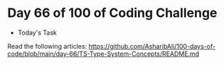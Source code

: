 # Day 66 of 100 of Coding Challenge

- Today's Task

Read the following articles: https://github.com/AsharibAli/100-days-of-code/blob/main/day-66/TS-Type-System-Concepts/README.md